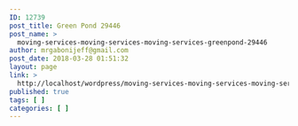 ```yaml
---
ID: 12739
post_title: Green Pond 29446
post_name: >
  moving-services-moving-services-moving-services-greenpond-29446
author: mrgabonijeff@gmail.com
post_date: 2018-03-28 01:51:32
layout: page
link: >
  http://localhost/wordpress/moving-services-moving-services-moving-services-greenpond-29446/
published: true
tags: [ ]
categories: [ ]
---
```

